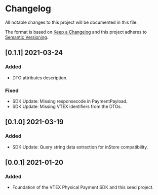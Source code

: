 # Changelog

All notable changes to this project will be documented in this file.

The format is based on [Keep a Changelog](http://keepachangelog.com/en/1.0.0/)
and this project adheres to [Semantic Versioning](http://semver.org/spec/v2.0.0.html).

## [0.1.1] 2021-03-24

### Added
- DTO attributes description.
### Fixed
- SDK Update: Missing responsecode in PaymentPayload.
- SDK Update: Missing VTEX identifiers from the DTOs.

## [0.1.0] 2021-03-19
### Added
- SDK Update: Query string data extraction for inStore compatibility.

## [0.0.1] 2021-01-20
### Added
- Foundation of the VTEX Physical Payment SDK and this seed project.

